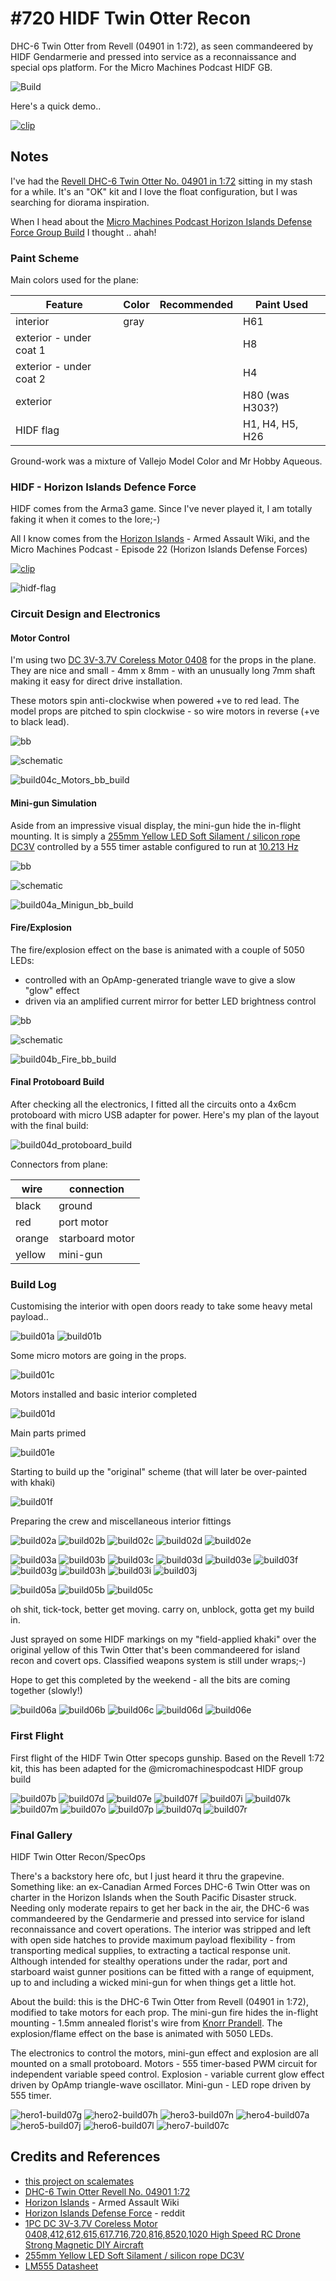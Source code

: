 # #720 HIDF Twin Otter Recon

DHC-6 Twin Otter from Revell (04901 in 1:72), as seen commandeered by HIDF Gendarmerie and pressed into service as a reconnaissance and special ops platform.
For the Micro Machines Podcast HIDF GB.

![Build](./assets/TwinOtter_build.jpg?raw=true)

Here's a quick demo..

[![clip](https://img.youtube.com/vi/hquGInDrmBc/0.jpg)](https://www.youtube.com/watch?v=hquGInDrmBc)

## Notes

I've had the [Revell DHC-6 Twin Otter No. 04901 in 1:72](https://www.scalemates.com/kits/revell-04901-dhc-6-twin-otter--607525)
sitting in my stash for a while.
 It's an "OK" kit and I love the float configuration, but I was searching for diorama inspiration.

When I head about the
[Micro Machines Podcast Horizon Islands Defense Force Group Build](https://www.youtube.com/watch?v=Dcp4T_c6mHw)
I thought .. ahah!

### Paint Scheme

Main colors used for the plane:

| Feature                  | Color                | Recommended | Paint Used |
|--------------------------|----------------------|-------------|------------|
| interior                 | gray                 |             | H61        |
| exterior - under coat  1 |                      |             | H8         |
| exterior - under coat  2 |                      |             | H4         |
| exterior                 |                      |             | H80 (was H303?) |
| HIDF flag                |                      |             | H1, H4, H5, H26 |

Ground-work was a mixture of Vallejo Model Color and Mr Hobby Aqueous.

### HIDF - Horizon Islands Defence Force

HIDF comes from the Arma3 game. Since I've never played it, I am totally faking it when it comes to the lore;-)

All I know comes from the
[Horizon Islands](https://armedassault.fandom.com/wiki/Horizon_Islands) - Armed Assault Wiki,
and the Micro Machines Podcast - Episode 22 (Horizon Islands Defense Forces)

[![clip](https://img.youtube.com/vi/Dcp4T_c6mHw/0.jpg)](https://www.youtube.com/watch?v=Dcp4T_c6mHw)

![hidf-flag](./assets/hidf-flag.jpg?raw=true)

### Circuit Design and Electronics

#### Motor Control

I'm using two [DC 3V-3.7V Coreless Motor 0408](https://www.aliexpress.com/item/4001279573187.html) for the props in the plane.
They are nice and small - 4mm x 8mm  - with an unusually long 7mm shaft making it easy for direct drive installation.

These motors spin anti-clockwise when powered +ve to red lead.
The model props are pitched to spin clockwise - so wire motors in reverse (+ve to black lead).

![bb](./assets/Motors_bb.jpg?raw=true)

![schematic](./assets/Motors_schematic.jpg?raw=true)

![build04c_Motors_bb_build](./assets/build04c_Motors_bb_build.jpg?raw=true)

#### Mini-gun Simulation

Aside from an impressive visual display, the mini-gun hide the in-flight mounting. It is simply a
[255mm Yellow LED Soft Silament / silicon rope DC3V](https://www.aliexpress.com/item/1005005242048043.html)
controlled by a 555 timer astable configured to run at
[10.213 Hz](https://visual555.tardate.com/?mode=astable&r1=10&r2=10&c=4.7)

![bb](./assets/MiniGun_bb.jpg?raw=true)

![schematic](./assets/MiniGun_schematic.jpg?raw=true)

![build04a_Minigun_bb_build](./assets/build04a_Minigun_bb_build.jpg?raw=true)

#### Fire/Explosion

The fire/explosion effect on the base is animated with a couple of 5050 LEDs:

* controlled with an OpAmp-generated triangle wave to give a slow "glow" effect
* driven via an amplified current mirror for better LED brightness control

![bb](./assets/Fire_bb.jpg?raw=true)

![schematic](./assets/Fire_schematic.jpg?raw=true)

![build04b_Fire_bb_build](./assets/build04b_Fire_bb_build.jpg?raw=true)

#### Final Protoboard Build

After checking all the electronics, I fitted all the circuits onto a 4x6cm protoboard with micro USB adapter for power.
Here's my plan of the layout with the final build:

![build04d_protoboard_build](./assets/build04d_protoboard_build.jpg?raw=true)

Connectors from plane:

| wire    | connection      |
|---------|-----------------|
| black   | ground          |
| red     | port motor      |
| orange  | starboard motor |
| yellow  | mini-gun        |

### Build Log

Customising the interior with open doors ready to take some heavy metal payload..

![build01a](./assets/build01a.jpg?raw-true)
![build01b](./assets/build01b.jpg?raw-true)

Some micro motors are going in the props.

![build01c](./assets/build01c.jpg?raw-true)

Motors installed and basic interior completed

![build01d](./assets/build01d.jpg?raw-true)

Main parts primed

![build01e](./assets/build01e.jpg?raw-true)

Starting to build up the "original" scheme (that will later be over-painted with khaki)

![build01f](./assets/build01f.jpg?raw-true)

Preparing the crew and miscellaneous interior fittings

![build02a](./assets/build02a.jpg?raw-true)
![build02b](./assets/build02b.jpg?raw-true)
![build02c](./assets/build02c.jpg?raw-true)
![build02d](./assets/build02d.jpg?raw-true)
![build02e](./assets/build02e.jpg?raw-true)

![build03a](./assets/build03a.jpg?raw-true)
![build03b](./assets/build03b.jpg?raw-true)
![build03c](./assets/build03c.jpg?raw-true)
![build03d](./assets/build03d.jpg?raw-true)
![build03e](./assets/build03e.jpg?raw-true)
![build03f](./assets/build03f.jpg?raw-true)
![build03g](./assets/build03g.jpg?raw-true)
![build03h](./assets/build03h.jpg?raw-true)
![build03i](./assets/build03i.jpg?raw-true)
![build03j](./assets/build03j.jpg?raw-true)

![build05a](./assets/build05a.jpg?raw-true)
![build05b](./assets/build05b.jpg?raw-true)
![build05c](./assets/build05c.jpg?raw-true)

oh shit, tick-tock,
better get moving.
carry on, unblock,
gotta get my build in.

Just sprayed on some HIDF markings on my "field-applied khaki" over the original yellow of this Twin Otter that's been commandeered for island recon and covert ops.
Classified weapons system is still under wraps;-)

Hope to get this completed by the weekend - all the bits are coming together (slowly!)

![build06a](./assets/build06a.jpg?raw-true)
![build06b](./assets/build06b.jpg?raw-true)
![build06c](./assets/build06c.jpg?raw-true)
![build06d](./assets/build06d.jpg?raw-true)
![build06e](./assets/build06e.jpg?raw-true)

### First Flight

First flight of the HIDF Twin Otter specops gunship. Based on the Revell 1:72 kit, this has been adapted for the @micromachinespodcast HIDF group build

![build07b](./assets/build07b.jpg?raw-true)
![build07d](./assets/build07d.jpg?raw-true)
![build07e](./assets/build07e.jpg?raw-true)
![build07f](./assets/build07f.jpg?raw-true)
![build07i](./assets/build07i.jpg?raw-true)
![build07k](./assets/build07k.jpg?raw-true)
![build07m](./assets/build07m.jpg?raw-true)
![build07o](./assets/build07o.jpg?raw-true)
![build07p](./assets/build07p.jpg?raw-true)
![build07q](./assets/build07q.jpg?raw-true)
![build07r](./assets/build07r.jpg?raw-true)

### Final Gallery

HIDF Twin Otter Recon/SpecOps

There's a backstory here ofc, but I just heard it thru the grapevine. Something like:
an ex-Canadian Armed Forces DHC-6 Twin Otter was on charter in the Horizon Islands when the South Pacific Disaster struck.
Needing only moderate repairs to get her back in the air, the DHC-6 was commandeered by the Gendarmerie and pressed into service
for island reconnaissance and covert operations. The interior was stripped and left with open side hatches to provide maximum payload flexibility - from transporting medical supplies, to extracting a tactical response unit. Although intended for stealthy operations under the radar, port and starboard waist gunner positions
can be fitted with a range of equipment, up to and including a wicked mini-gun for when things get a little hot.

About the build: this is the DHC-6 Twin Otter from Revell (04901 in 1:72), modified to take motors for each prop.
The mini-gun fire hides the in-flight mounting - 1.5mm annealed florist's wire from [Knorr Prandell](https://www.knorrprandell.com).
The explosion/flame effect on the base is animated with 5050 LEDs.

The electronics to control the motors, mini-gun effect and explosion are all mounted on a small protoboard.
Motors - 555 timer-based PWM circuit for independent variable speed control.
Explosion - variable current glow effect driven by OpAmp triangle-wave oscillator.
Mini-gun - LED rope driven by 555 timer.

![hero1-build07g](./assets/hero1-build07g.jpg?raw=true)
![hero2-build07h](./assets/hero2-build07h.jpg?raw=true)
![hero3-build07n](./assets/hero3-build07n.jpg?raw=true)
![hero4-build07a](./assets/hero4-build07a.jpg?raw=true)
![hero5-build07j](./assets/hero5-build07j.jpg?raw=true)
![hero6-build07l](./assets/hero6-build07l.jpg?raw=true)
![hero7-build07c](./assets/hero7-build07c.jpg?raw=true)

## Credits and References

* [this project on scalemates](https://www.scalemates.com/profiles/mate.php?id=74137&p=projects&project=152241)
* [DHC-6 Twin Otter Revell No. 04901 1:72](https://www.scalemates.com/kits/revell-04901-dhc-6-twin-otter--607525)
* [Horizon Islands](https://armedassault.fandom.com/wiki/Horizon_Islands) - Armed Assault Wiki
* [Horizon Islands Defense Force](https://www.reddit.com/r/arma/comments/zpuc88/horizon_islands_defense_force/) - reddit
* [1PC DC 3V-3.7V Coreless Motor 0408,412,612,615,617.716,720,816,8520,1020 High Speed RC Drone Strong Magnetic DIY Aircraft](https://www.aliexpress.com/item/4001279573187.html)
* [255mm Yellow LED Soft Silament / silicon rope DC3V](https://www.aliexpress.com/item/1005005242048043.html)
* [LM555 Datasheet](https://www.futurlec.com/Linear/LM555CN.shtml)
